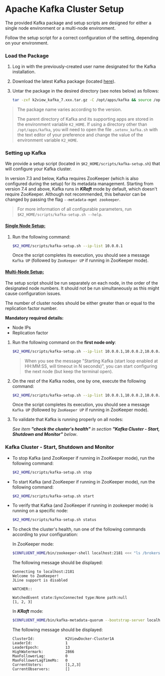 # Apache Kafka Cluster Setup

The provided Kafka package and setup scripts are designed for either a single node environment or a multi-node environment.

Follow the setup script for a correct configuration of the setting, depending on your environment.


### Load the Package 

1. Log in with the previously-created user name designated for the Kafka installation.

2. Download the latest Kafka package (located [here](https://owncloud-bkp2.s3.amazonaws.com/adminoc/fabricint/latest+version/K+7.6/k2view_kafka_7.6.1.tar.gz)).

3. Untar the package in the desired directory (see notes below) as follows:

    ~~~bash
    tar -zxf k2view_kafka_7.xxx.tar.gz -C /opt/apps/kafka && source /opt/apps/kafka/.setenv_kafka.sh
    ~~~

<blockquote>
The package name varies according to the version.

The parent directory of Kafka and its supporting apps are stored in the environment variable `K2_HOME`. If using a directory other than `/opt/apps/kafka`, you will need to open the file `.setenv_kafka.sh` with the text editor of your preference and change the value of the environment variable `K2_HOME`.
</blockquote>


### Setting up Kafka

We provide a setup script (located in `$K2_HOME/scripts/kafka-setup.sh`) that will configure your Kafka cluster.

In version 7.3 and below, Kafka requires ZooKeeper (which is also configured during the setup) for its metadata management. Starting from version 7.4 and above, Kafka runs in ***KRaft*** mode by default, which doesn't require ZooKeeper. Although not recommended, this behavior can be changed by passing the flag `--metadata-mgmt zookeeper`.

> For more information of all configurable parameters, run `$K2_HOME/scripts/kafka-setup.sh --help`.


#### <u>Single Node Setup:</u>


1. Run the following command:

    ~~~bash
    $K2_HOME/scripts/kafka-setup.sh --ip-list 10.0.0.1
    ~~~

    Once the script completes its execution, you should see a message `Kafka UP` (followed by `ZooKeeper UP` if running in ZooKeeper mode).


#### <u>Multi-Node Setup:</u>

The setup script should be run separately on each node, in the order of the designated node numbers. It should not be run simultaneously as this might cause configuration issues.

The number of cluster nodes should be either greater than or equal to the replication factor number.

**Mandatory required details:**
* Node IPs
* Replication factor

1. Run the following command on the **first node only**:

    ~~~bash
    $K2_HOME/scripts/kafka-setup.sh --ip-list 10.0.0.1,10.0.0.2,10.0.0.3  --replication-factor 3 --start-kafka-loop
    ~~~

    > When you see the message "Starting Kafka (start loop enabled at HH:MM:SS, will timeout in N seconds)", you can start configuring the next node (but keep the terminal open).


2. On the rest of the Kafka nodes, one by one, execute the following command:

    ~~~bash
    $K2_HOME/scripts/kafka-setup.sh --ip-list 10.0.0.1,10.0.0.2,10.0.0.3  --replication-factor 3
    ~~~

    Once the script completes its execution, you should see a message `Kafka UP` (followed by `ZooKeeper UP` if running in ZooKeeper mode).

3. To validate that Kafka is running properly on all nodes:

    *See item **"check the cluster's health"** in section **"Kafka Cluster - Start, Shutdown and Monitor"** below*.

### Kafka Cluster - Start, Shutdown and Monitor

* To stop Kafka (and ZooKeeper if running in ZooKeeper mode), run the following command:

    ~~~bash
    $K2_HOME/scripts/kafka-setup.sh stop
    ~~~

* To start Kafka (and ZooKeeper if running in ZooKeeper mode), run the following command:

    ~~~bash
    $K2_HOME/scripts/kafka-setup.sh start
    ~~~

* To verify that Kafka (and ZooKeeper if running in zookeeper mode) is running on a specific node:

    ~~~bash
    $K2_HOME/scripts/kafka-setup.sh status
    ~~~

* To check the cluster's health, run one of the following commands according to your configuration:

    In ZooKeeper mode:
    ~~~bash
    $CONFLUENT_HOME/bin/zookeeper-shell localhost:2181 <<< "ls /brokers/ids"
    ~~~

    The following message should be displayed:
    ~~~
    Connecting to localhost:2181
    Welcome to ZooKeeper!
    JLine support is disabled

    WATCHER::

    WatchedEvent state:SyncConnected type:None path:null
    [1, 2, 3]
    ~~~

    In ***KRaft*** mode:
    ~~~bash
    $CONFLUENT_HOME/bin/kafka-metadata-quorum --bootstrap-server localhost:9093 describe --status
    ~~~

    The following message should be displayed:
    ~~~
    ClusterId:              K2ViewDocker-Cluster1A
    LeaderId:               1
    LeaderEpoch:            13
    HighWatermark:          2866
    MaxFollowerLag:         0
    MaxFollowerLagTimeMs:   0
    CurrentVoters:          [1,2,3]
    CurrentObservers:       []
    ~~~
